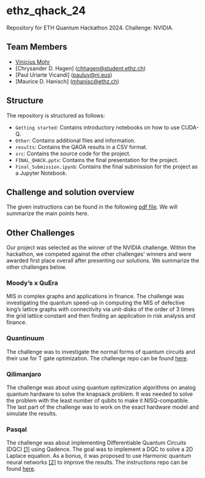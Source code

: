 # ethz_qhack_24
Repository for ETH Quantum Hackathon 2024. Challenge: NVIDIA.


## Team Members
- [Vinicius Mohr](vinicius.mohr@nicolas-vinicius.de)
- [Chrysander D. Hagen] (chhagen@student.ethz.ch)
- [Paul Uriarte Vicandi] (pauluv@ni.eus)
- [Maurice D. Hanisch] (mhanisc@ethz.ch)


## Structure
The repository is structured as follows:
- `Getting started`: Contains introductory notebooks on how to use CUDA-Q.
- `Other`: Contains additional files and information.
- `results`: Contains the QAOA results in a CSV format.
- `src`: Contains the source code for the project.
- `FINAL_QHACK.pptx`: Contains the final presentation for the project.
- `Final_Submission.ipynb`: Contains the final submission for the project as a Jupyter Notebook.


## Challenge and solution overview
The given instructions can be found in the following [pdf file](Other/ETHZ_QHack_2024_NVIDIA.pdf). We will summarize the main points here.






## Other Challenges
Our project was selected as the winner of the NVIDIA challenge. Within the hackathon, we competed against the other challenges' winners and were awarded first place overall after presenting our solutions. We summarize the other challenges below.

### Moody’s x QuEra
MIS in complex graphs and applications in finance. The challenge was investigating the quantum speed-up in computing the MIS of defective king’s lattice graphs with connectivity via unit-disks of the order of 3 times the grid lattice constant and then finding an application in risk analysis and finance. 

### Quantinuum
The challenge was to investigate the normal forms of quantum circuits and their use for T gate optimization. The challenge repo can be found [here](https://github.com/CQCL/ethz-hack-24/). 

### Qilimanjaro
The challenge was about using quantum optimization algorithms on analog quantum hardware to solve the knapsack problem. It was needed to solve the problem with the least number of qubits to make it NISQ-compatible. The last part of the challenge was to work on the exact hardware model and simulate the results. 

### Pasqal
The challenge was about implementing Differentiable Quantum Circuits (DQC) [[1]](https://arxiv.org/abs/2011.10395) using Qadence. The goal was to implement a DQC to solve a 2D Laplace equation. As a bonus, it was proposed to use Harmonic quantum neural networks [[2]](https://arxiv.org/abs/2212.07462) to improve the results. The instructions repo can be found [here](https://github.com/pasqal-io/eth_quantum_2024).



